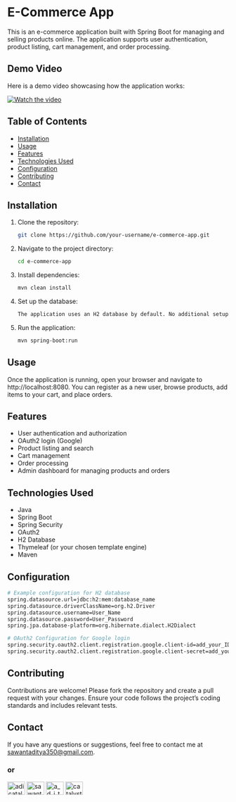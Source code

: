 # E-Commerce App

This is an e-commerce application built with Spring Boot for managing and selling products online. The application supports user authentication, product listing, cart management, and order processing.

## Demo Video

Here is a demo video showcasing how the application works:

[![Watch the video](https://img.youtube.com/vi/Cn-kQg_6LDM/mqdefault.jpg)](https://youtu.be/Cn-kQg_6LDM?si=4SpbJnY7zBRSA0S5)
## Table of Contents

- [Installation](#installation)
- [Usage](#usage)
- [Features](#features)
- [Technologies Used](#technologies-used)
- [Configuration](#configuration)
- [Contributing](#contributing)
- [Contact](#contact)

## Installation

1. Clone the repository:
   ```bash
   git clone https://github.com/your-username/e-commerce-app.git

2. Navigate to the project directory:
   ```bash
   cd e-commerce-app

3. Install dependencies:
   ```bash
   mvn clean install

4. Set up the database:
   ```bash
   The application uses an H2 database by default. No additional setup is required for H2. If you want to use a different database, update the "application.properties" file.

5. Run the application:
   ```bash
   mvn spring-boot:run

## Usage

Once the application is running, open your browser and navigate to http://localhost:8080. You can register as a new user, browse products, add items to your cart, and place orders.

## Features

* User authentication and authorization
* OAuth2 login (Google)
* Product listing and search
* Cart management
* Order processing
* Admin dashboard for managing products and orders

## Technologies Used
* Java
* Spring Boot
* Spring Security
* OAuth2
* H2 Database
* Thymeleaf (or your chosen template engine)
* Maven

## Configuration
```bash
# Example configuration for H2 database
spring.datasource.url=jdbc:h2:mem:database_name
spring.datasource.driverClassName=org.h2.Driver
spring.datasource.username=User_Name
spring.datasource.password=User_Password
spring.jpa.database-platform=org.hibernate.dialect.H2Dialect

# OAuth2 Configuration for Google login
spring.security.oauth2.client.registration.google.client-id=add_your_ID
spring.security.oauth2.client.registration.google.client-secret=add_your_secret
```

## Contributing
Contributions are welcome! Please fork the repository and create a pull request with your changes. Ensure your code follows the project’s coding standards and includes relevant tests.

## Contact
If you have any questions or suggestions, feel free to contact me at sawantaditya350@gmail.com.
### or
<p align="left">
<a href="https://twitter.com/adicatalyst45" target="blank"><img align="center" src="https://raw.githubusercontent.com/rahuldkjain/github-profile-readme-generator/master/src/images/icons/Social/twitter.svg" alt="adicatalyst45" height="30" width="40" /></a>
<a href="https://linkedin.com/in/sawantaditya350" target="blank"><img align="center" src="https://raw.githubusercontent.com/rahuldkjain/github-profile-readme-generator/master/src/images/icons/Social/linked-in-alt.svg" alt="sawantaditya350" height="30" width="40" /></a>
<a href="https://instagram.com/a_d_i_t_y_a_45" target="blank"><img align="center" src="https://raw.githubusercontent.com/rahuldkjain/github-profile-readme-generator/master/src/images/icons/Social/instagram.svg" alt="a_d_i_t_y_a_45" height="30" width="40" /></a>
<a href="https://www.leetcode.com/catalyst45" target="blank"><img align="center" src="https://raw.githubusercontent.com/rahuldkjain/github-profile-readme-generator/master/src/images/icons/Social/leet-code.svg" alt="catalyst45" height="30" width="40" /></a>
</p>
